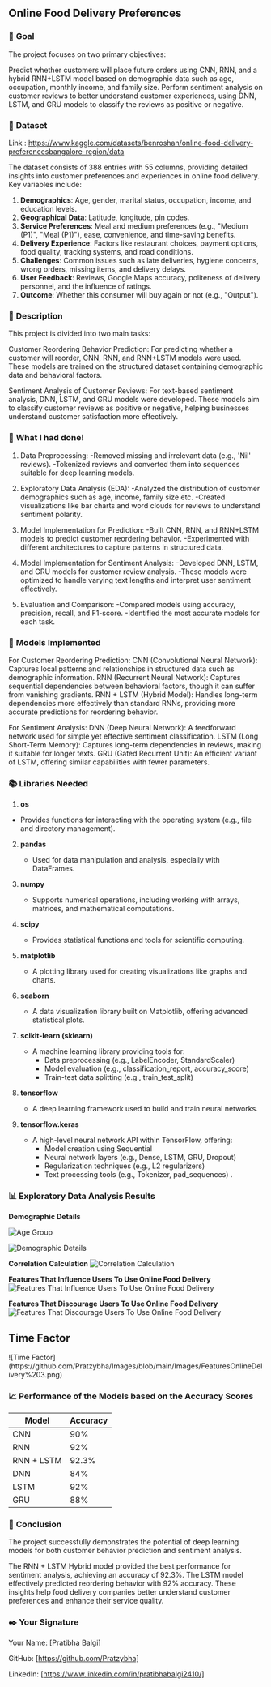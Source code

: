 ## **Online Food Delivery Preferences**

### 🎯 **Goal**

The project focuses on two primary objectives:

Predict whether customers will place future orders using CNN, RNN, and a hybrid RNN+LSTM model based on demographic data such as age, occupation, monthly income, and family size.
Perform sentiment analysis on customer reviews to better understand customer experiences, using DNN, LSTM, and GRU models to classify the reviews as positive or negative.


### 🧵 **Dataset**

Link : https://www.kaggle.com/datasets/benroshan/online-food-delivery-preferencesbangalore-region/data

The dataset consists of 388 entries with 55 columns, providing detailed insights into customer preferences and experiences in online food delivery. Key variables include:

1. **Demographics**: Age, gender, marital status, occupation, income, and education levels.
2. **Geographical Data**: Latitude, longitude, pin codes.
3. **Service Preferences**: Meal and medium preferences (e.g., "Medium (P1)", "Meal (P1)"), ease, convenience, and time-saving benefits.
4. **Delivery Experience**: Factors like restaurant choices, payment options, food quality, tracking systems, and road conditions.
5. **Challenges**: Common issues such as late deliveries, hygiene concerns, wrong orders, missing items, and delivery delays.
6. **User Feedback**: Reviews, Google Maps accuracy, politeness of delivery personnel, and the influence of ratings.
7. **Outcome**: Whether this consumer will buy again or not (e.g., "Output").

### 🧾 **Description**

This project is divided into two main tasks:

Customer Reordering Behavior Prediction:
For predicting whether a customer will reorder, CNN, RNN, and RNN+LSTM models were used. These models are trained on the structured dataset containing demographic data and behavioral factors.

Sentiment Analysis of Customer Reviews:
For text-based sentiment analysis, DNN, LSTM, and GRU models were developed. These models aim to classify customer reviews as positive or negative, helping businesses understand customer satisfaction more effectively.

### 🧮 **What I had done!**

1) Data Preprocessing:
-Removed missing and irrelevant data (e.g., 'Nil' reviews).
-Tokenized reviews and converted them into sequences suitable for deep learning models.

2) Exploratory Data Analysis (EDA):
-Analyzed the distribution of customer demographics such as age, income, family size etc.
-Created visualizations like bar charts and word clouds for reviews to understand sentiment polarity.

3) Model Implementation for Prediction:
-Built CNN, RNN, and RNN+LSTM models to predict customer reordering behavior.
-Experimented with different architectures to capture patterns in structured data.

4) Model Implementation for Sentiment Analysis:
-Developed DNN, LSTM, and GRU models for customer review analysis.
-These models were optimized to handle varying text lengths and interpret user sentiment effectively.

5) Evaluation and Comparison:
-Compared models using accuracy, precision, recall, and F1-score.
-Identified the most accurate models for each task.

### 🚀 **Models Implemented**

For Customer Reordering Prediction:
CNN (Convolutional Neural Network): Captures local patterns and relationships in structured data such as demographic information.
RNN (Recurrent Neural Network): Captures sequential dependencies between behavioral factors, though it can suffer from vanishing gradients.
RNN + LSTM (Hybrid Model): Handles long-term dependencies more effectively than standard RNNs, providing more accurate predictions for reordering behavior.

For Sentiment Analysis:
DNN (Deep Neural Network): A feedforward network used for simple yet effective sentiment classification.
LSTM (Long Short-Term Memory): Captures long-term dependencies in reviews, making it suitable for longer texts.
GRU (Gated Recurrent Unit): An efficient variant of LSTM, offering similar capabilities with fewer parameters.

### 📚 **Libraries Needed**

1. **os**  
- Provides functions for interacting with the operating system (e.g., file and directory management).  

2. **pandas**  
   - Used for data manipulation and analysis, especially with DataFrames.  

3. **numpy**  
   - Supports numerical operations, including working with arrays, matrices, and mathematical computations.  

4. **scipy**  
   - Provides statistical functions and tools for scientific computing.  

5. **matplotlib**  
   - A plotting library used for creating visualizations like graphs and charts.  

6. **seaborn**  
   - A data visualization library built on Matplotlib, offering advanced statistical plots.  

7. **scikit-learn (sklearn)**  
   - A machine learning library providing tools for:
     - Data preprocessing (e.g., LabelEncoder, StandardScaler)  
     - Model evaluation (e.g., classification_report, accuracy_score)  
     - Train-test data splitting (e.g., train_test_split)  

8. **tensorflow**  
   - A deep learning framework used to build and train neural networks.  

9. **tensorflow.keras**  
   - A high-level neural network API within TensorFlow, offering:
     - Model creation using Sequential  
     - Neural network layers (e.g., Dense, LSTM, GRU, Dropout)  
     - Regularization techniques (e.g., L2 regularizers)  
     - Text processing tools (e.g., Tokenizer, pad_sequences) .

### 📊 **Exploratory Data Analysis Results**

**Demographic  Details**

![Age Group](https://github.com/Pratzybha/Images/blob/main/Images/AgeGroup.png)

![Demographic  Details](https://github.com/Pratzybha/Images/blob/main/Images/DemographicDetails.png)

**Correlation Calculation**
![Correlation Calculation](https://github.com/Pratzybha/Images/blob/main/Images/CorrelationCalculation.png)

**Features That Influence Users To Use Online Food Delivery**
![Features That Influence Users To Use Online Food Delivery](https://github.com/Pratzybha/Images/blob/main/Images/FeaturesOnlineDelivery%201.png)

**Features That Discourage Users To Use Online Food Delivery**
![Features That Discourage Users To Use Online Food Delivery](https://github.com/Pratzybha/Images/blob/main/Images/FeaturesOnlineDelivery%202.png)

<h2>Time Factor</h2>
![Time Factor](https://github.com/Pratzybha/Images/blob/main/Images/FeaturesOnlineDelivery%203.png)

### 📈 **Performance of the Models based on the Accuracy Scores**

| Model      | Accuracy |
|------------|----------|
| CNN        | 90%      |
| RNN        | 92%      |
| RNN + LSTM | 92.3%    |
| DNN        | 84%      |
| LSTM       | 92%      |
| GRU        | 88%      |


### 📢 **Conclusion**

The project successfully demonstrates the potential of deep learning models for both customer behavior prediction and sentiment analysis.

The RNN + LSTM Hybrid model provided the best performance for sentiment analysis, achieving an accuracy of 92.3%.
The LSTM model effectively predicted reordering behavior with 92% accuracy.
These insights help food delivery companies better understand customer preferences and enhance their service quality.


### ✒️ **Your Signature**

Your Name: [Pratibha Balgi]

GitHub: [https://github.com/Pratzybha]

LinkedIn: [https://www.linkedin.com/in/pratibhabalgi2410/]
